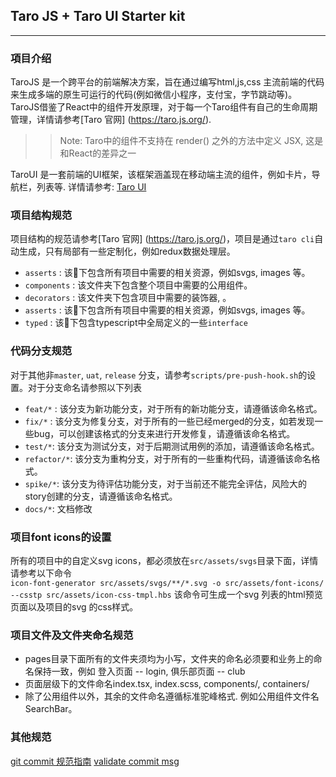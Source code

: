 ## Taro JS + Taro UI Starter kit
--- 
### 項目介绍

TaroJS 是一个跨平台的前端解决方案，旨在通过编写html,js,css 主流前端的代码来生成多端的原生可运行的代码(例如微信小程序，支付宝，字节跳动等)。TaroJS借鉴了React中的组件开发原理，对于每一个Taro组件有自己的生命周期管理，详情请参考[Taro 官网] (https://taro.js.org/).  
>> Note: Taro中的组件不支持在 render() 之外的方法中定义 JSX, 这是和React的差异之一


TaroUI 是一套前端的UI框架，该框架涵盖现在移动端主流的组件，例如卡片，导航栏，列表等. 详情请参考: [Taro UI](https://taro-ui.aotu.io/#/docs/quickstart)
### 项目结构规范 
项目结构的规范请参考[Taro 官网] (https://taro.js.org/)，项目是通过`taro cli`自动生成，只有局部有一些定制化，例如redux数据处理层。 
* `asserts` : 该📁下包含所有项目中需要的相关资源，例如svgs, images 等。 
* `components` : 该文件夹下包含整个项目中需要的公用组件。
* `decorators` : 该文件夹下包含项目中需要的装饰器, 。  
* `asserts` : 该📁下包含所有项目中需要的相关资源，例如svgs, images 等。 
* `typed` : 该📁下包含typescript中全局定义的一些`interface`


### 代码分支规范 
对于其他非`master`, `uat`, `release` 分支，请参考`scripts/pre-push-hook.sh`的设置。对于分支命名请参照以下列表 
* `feat/*`  : 该分支为新功能分支，对于所有的新功能分支，请遵循该命名格式。 
* `fix/*` : 该分支为修复分支，对于所有的一些已经merged的分支，如若发现一些bug，可以创建该格式的分支来进行开发修复，请遵循该命名格式。
* `test/*`: 该分支为测试分支，对于后期测试用例的添加，请遵循该命名格式。 
* `refactor/*`: 该分支为重构分支，对于所有的一些重构代码，请遵循该命名格式。
* `spike/*`: 该分支为待评估功能分支，对于当前还不能完全评估，风险大的story创建的分支，请遵循该命名格式。
* `docs/*`: 文档修改

### 项目font icons的设置 
所有的项目中的自定义svg icons，都必须放在`src/assets/svgs`目录下面，详情请参考以下命令  
`icon-font-generator src/assets/svgs/**/*.svg -o src/assets/font-icons/ --csstp src/assets/icon-css-tmpl.hbs`
该命令可生成一个svg 列表的html预览页面以及项目的svg 的css样式。


### 项目文件及文件夹命名规范 
* pages目录下面所有的文件夹须均为小写，文件夹的命名必须要和业务上的命名保持一致，例如  登入页面 -- login,  俱乐部页面 -- club 
* 页面层级下的文件命名index.tsx, index.scss, components/,  containers/  
* 除了公用组件以外，其余的文件命名遵循标准驼峰格式.  例如公用组件文件名 SearchBar。



### 其他规范 

[git commit 规范指南](https://www.jianshu.com/p/201bd81e7dc9?utm_source=oschina-app) 
[validate commit msg](https://github.com/conventional-changelog-archived-repos/validate-commit-msg)


